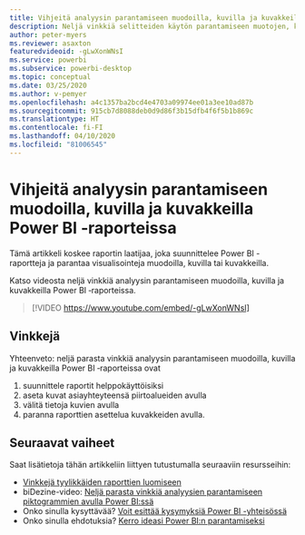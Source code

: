 ```yaml
---
title: Vihjeitä analyysin parantamiseen muodoilla, kuvilla ja kuvakkeilla Power BI ‑raporteissa
description: Neljä vinkkiä selitteiden käytön parantamiseen muotojen, kuvien ja kuvakkeiden avulla Power BI -raportin visualisoinneissa, Power BI Desktopissa tai Power BI -palvelussa.
author: peter-myers
ms.reviewer: asaxton
featuredvideoid: -gLwXonWNsI
ms.service: powerbi
ms.subservice: powerbi-desktop
ms.topic: conceptual
ms.date: 03/25/2020
ms.author: v-pemyer
ms.openlocfilehash: a4c1357ba2bcd4e4703a09974ee01a3ee10ad87b
ms.sourcegitcommit: 915cb7d8088deb0d9d86f3b15dfb4f6f5b1b869c
ms.translationtype: HT
ms.contentlocale: fi-FI
ms.lasthandoff: 04/10/2020
ms.locfileid: "81006545"
---
```

# <a name="tips-to-improve-analysis-with-shapes-images-and-icons-in-power-bi-reports"></a>Vihjeitä analyysin parantamiseen muodoilla, kuvilla ja kuvakkeilla Power BI ‑raporteissa

Tämä artikkeli koskee raportin laatijaa, joka suunnittelee Power BI -raportteja ja parantaa visualisointeja muodoilla, kuvilla tai kuvakkeilla.

Katso videosta neljä vinkkiä analyysin parantamiseen muodoilla, kuvilla ja kuvakkeilla Power BI ‑raporteissa.

> [!VIDEO https://www.youtube.com/embed/-gLwXonWNsI]

## <a name="tips"></a>Vinkkejä

Yhteenveto: neljä parasta vinkkiä analyysin parantamiseen muodoilla, kuvilla ja kuvakkeilla Power BI ‑raporteissa ovat

1. suunnittele raportit helppokäyttöisiksi
1. aseta kuvat asiayhteyteensä piirtoalueiden avulla
1. välitä tietoja kuvien avulla
1. paranna raporttien asettelua kuvakkeiden avulla.

## <a name="next-steps"></a>Seuraavat vaiheet

Saat lisätietoja tähän artikkeliin liittyen tutustumalla seuraaviin resursseihin:

- [Vinkkejä tyylikkäiden raporttien luomiseen](../power-bi-reports-tips-and-tricks-for-creating.md)
- biDezine-video: [Neljä parasta vinkkiä analyysien parantamiseen piktogrammien avulla Power BI:ssä](https://www.youtube.com/watch?v=-gLwXonWNsI)
- Onko sinulla kysyttävää? [Voit esittää kysymyksiä Power BI -yhteisössä](https://community.powerbi.com/)
- Onko sinulla ehdotuksia? [Kerro ideasi Power BI:n parantamiseksi](https://ideas.powerbi.com/)
